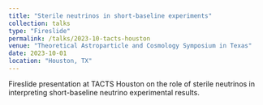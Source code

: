 ```yaml
---
title: "Sterile neutrinos in short-baseline experiments"
collection: talks
type: "Fireslide"
permalink: /talks/2023-10-tacts-houston
venue: "Theoretical Astroparticle and Cosmology Symposium in Texas"
date: 2023-10-01
location: "Houston, TX"
---
```


Fireslide presentation at TACTS Houston on the role of sterile neutrinos in interpreting short-baseline neutrino experimental results.
